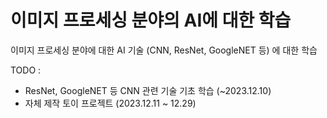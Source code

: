 # 이미지 프로세싱 분야의 AI에 대한 학습

이미지 프로세싱 분야에 대한 AI 기술 (CNN, ResNet, GoogleNET 등) 에 대한 학습

TODO :
* ResNet, GoogleNET 등 CNN 관련 기술 기초 학습 (~2023.12.10)
* 자체 제작 토이 프로젝트 (2023.12.11 ~ 12.29)